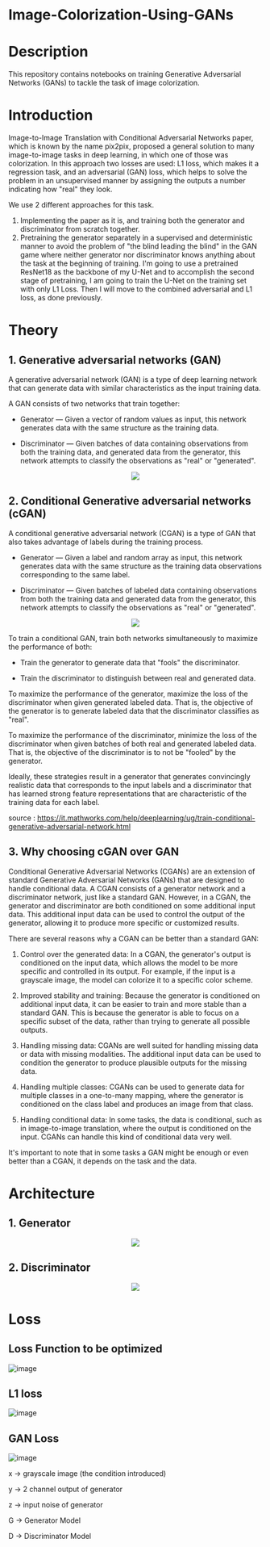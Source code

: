 # Image-Colorization-Using-GANs
# Description
This repository contains notebooks on training Generative Adversarial Networks (GANs) to tackle the task of image colorization.

# Introduction
Image-to-Image Translation with Conditional Adversarial Networks paper, which is known by the name pix2pix, proposed a general solution to many image-to-image tasks in deep learning, in which one of those was colorization. In this approach two losses are used: L1 loss, which makes it a regression task, and an adversarial (GAN) loss, which helps to solve the problem in an unsupervised manner by assigning the outputs a number indicating how "real" they look.

We use 2 different approaches for this task. 
1. Implementing the paper as it is, and training both the generator and discriminator from scratch together.
2. Pretraining the generator separately in a supervised and deterministic manner to avoid the problem of "the blind leading the blind" in the GAN game where neither generator nor discriminator knows anything about the task at the beginning of training. I'm going to use a pretrained ResNet18 as the backbone of my U-Net and to accomplish the second stage of pretraining, I am going to train the U-Net on the training set with only L1 Loss. Then I will move to the combined adversarial and L1 loss, as done previously.

# Theory

## 1. Generative adversarial networks (GAN)

A generative adversarial network (GAN) is a type of deep learning network that can generate data with similar characteristics as the input training data.

A GAN consists of two networks that train together:

* Generator — Given a vector of random values as input, this network generates data with the same structure as the training data.

* Discriminator — Given batches of data containing observations from both the training data, and generated data from the generator, this network attempts to classify the observations as "real" or "generated".

<center><img src="https://it.mathworks.com/help/examples/nnet/win64/TrainConditionalGenerativeAdversarialNetworkCGANExample_01.png"/> </center>

## 2. Conditional Generative adversarial networks (cGAN)

A conditional generative adversarial network (CGAN) is a type of GAN that also takes advantage of labels during the training process.

* Generator — Given a label and random array as input, this network generates data with the same structure as the training data observations corresponding to the same label.

* Discriminator — Given batches of labeled data containing observations from both the training data and generated data from the generator, this network attempts to classify the observations as "real" or "generated".

<center><img src="https://it.mathworks.com/help/examples/nnet/win64/TrainConditionalGenerativeAdversarialNetworkCGANExample_02.png"/> </center>

To train a conditional GAN, train both networks simultaneously to maximize the performance of both:

* Train the generator to generate data that "fools" the discriminator.

* Train the discriminator to distinguish between real and generated data.

To maximize the performance of the generator, maximize the loss of the discriminator when given generated labeled data. That is, the objective of the generator is to generate labeled data that the discriminator classifies as "real".

To maximize the performance of the discriminator, minimize the loss of the discriminator when given batches of both real and generated labeled data. That is, the objective of the discriminator is to not be "fooled" by the generator.

Ideally, these strategies result in a generator that generates convincingly realistic data that corresponds to the input labels and a discriminator that has learned strong feature representations that are characteristic of the training data for each label.

source : https://it.mathworks.com/help/deeplearning/ug/train-conditional-generative-adversarial-network.html

## 3. Why choosing cGAN over GAN

Conditional Generative Adversarial Networks (CGANs) are an extension of standard Generative Adversarial Networks (GANs) that are designed to handle conditional data. A CGAN consists of a generator network and a discriminator network, just like a standard GAN. However, in a CGAN, the generator and discriminator are both conditioned on some additional input data. This additional input data can be used to control the output of the generator, allowing it to produce more specific or customized results.

There are several reasons why a CGAN can be better than a standard GAN:

1. Control over the generated data: In a CGAN, the generator's output is conditioned on the input data, which allows the model to be more specific and controlled in its output. For example, if the input is a grayscale image, the model can colorize it to a specific color scheme.

2. Improved stability and training: Because the generator is conditioned on additional input data, it can be easier to train and more stable than a standard GAN. This is because the generator is able to focus on a specific subset of the data, rather than trying to generate all possible outputs.

3. Handling missing data: CGANs are well suited for handling missing data or data with missing modalities. The additional input data can be used to condition the generator to produce plausible outputs for the missing data.

4. Handling multiple classes: CGANs can be used to generate data for multiple classes in a one-to-many mapping, where the generator is conditioned on the class label and produces an image from that class.

5. Handling conditional data: In some tasks, the data is conditional, such as in image-to-image translation, where the output is conditioned on the input. CGANs can handle this kind of conditional data very well.

It's important to note that in some tasks a GAN might be enough or even better than a CGAN, it depends on the task and the data.

# Architecture

## 1. Generator

<center> <img src="https://i.imgur.com/k6ErEni.png"></center>

## 2. Discriminator

<center> <img src="https://i.imgur.com/rG6DjQA.png"></center>

# Loss

## Loss Function to be optimized

![image](https://github.com/NityamPareek/Pix2Pix-Image-Colorization-Using-GANs/assets/97893479/bf0bd0fd-974b-4c75-a8f8-aac674325d24)
 
## L1 loss

![image](https://github.com/NityamPareek/Pix2Pix-Image-Colorization-Using-GANs/assets/97893479/b9f2f997-4008-4d39-93ed-dc27eb4e84bb)
 
## GAN Loss

![image](https://github.com/NityamPareek/Pix2Pix-Image-Colorization-Using-GANs/assets/97893479/98073a7f-fe16-43d5-8cfa-78cd9436ea54)
 
x -> grayscale image (the condition introduced)

y -> 2 channel output of generator

z -> input noise of generator

G -> Generator Model

D -> Discriminator Model


